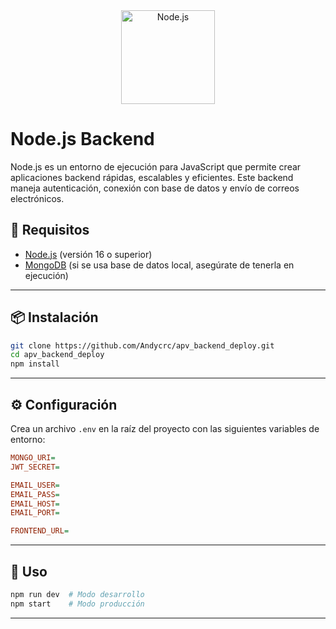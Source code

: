 <div align="center">
    <a href="https://nodejs.org/">
        <img
            alt="Node.js"
            src="https://upload.wikimedia.org/wikipedia/commons/d/d9/Node.js_logo.svg"
            width="150">
    </a>
</div>

# Node.js Backend

Node.js es un entorno de ejecución para JavaScript que permite crear aplicaciones backend rápidas, escalables y eficientes. Este backend maneja autenticación, conexión con base de datos y envío de correos electrónicos.

## 📌 Requisitos

- [Node.js](https://nodejs.org/) (versión 16 o superior)
- [MongoDB](https://www.mongodb.com/) (si se usa base de datos local, asegúrate de tenerla en ejecución)

---

## 📦 Instalación

```sh
git clone https://github.com/Andycrc/apv_backend_deploy.git
cd apv_backend_deploy
npm install
```

---

## ⚙️ Configuración

Crea un archivo `.env` en la raíz del proyecto con las siguientes variables de entorno:

```ini
MONGO_URI=
JWT_SECRET=

EMAIL_USER=
EMAIL_PASS=
EMAIL_HOST=
EMAIL_PORT=

FRONTEND_URL=
```

---

## 🚀 Uso

```sh
npm run dev  # Modo desarrollo
npm start    # Modo producción
```

---


